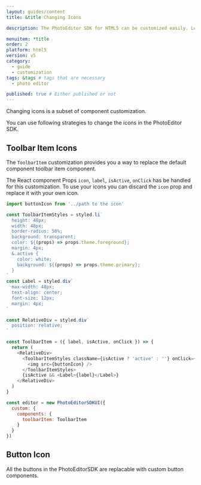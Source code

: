 ```yaml
---
layout: guides/content
title: &title Changing Icons

description: The PhotoEditor SDK for HTML5 can be customized easily. Learn how to quickly set up your editor in the proper language for your target audience.

menuitem: *title
order: 2
platform: html5
version: v5
category:
  - guide
  - customization
tags: &tags # tags that are necessary
  - photo editor

published: true # Either published or not
---
```


Changing icons is a subset of component customization.

You can use following strategies to change the icons in the PhotoEditor SDK.

## Toolbar Item Icons

The `ToolbarItem` customization provides you a way to replace the default component toolbar item component. 

The React component Props `icon`, `label`, `isActive`, `onClick` has be handled for this customization. To use your icons you can discard the `icon` prop and replace it with your own icon.


```js
import buttonIcon from '../path to the icon'

const ToolbarItemStyles = styled.li`
  height: 48px;
  width: 48px;
  border-radius: 50%;
  background: transparent;
  color: ${(props) => props.theme.foreground};
  margin: 4px;
  &.active {
    color: white;
    background: ${(props) => props.theme.primary};
  }
`
const Label = styled.div`
  max-width: 48px;
  text-align: center;
  font-size: 12px;
  margin: 4px;
`

const RelativeDiv = styled.div`
  position: relative;
`

const ToolbarItem = ({ label, isActive, onClick }) => {
  return (
    <RelativeDiv>
      <ToolbarItemStyles className={isActive ? 'active' : ''} onClick={onClick}>
        <img src={buttonIcon} />
      </ToolbarItemStyles>
      {isActive && <Label>{label}</Label>}
    </RelativeDiv>
  )
}

const editor = new PhotoEditorSDKUI({
  custom: {
    components: {
      toolbarItem: ToolbarItem
    }
  }
})

```

## Button Icon

All the buttons in the PhotoEditorSDK are replacable with custom button components.



